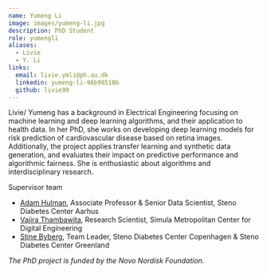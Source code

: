 ```yaml
---
name: Yumeng Li
image: images/yumeng-li.jpg
description: PhD Student
role: yumengli
aliases:
  - Livie
  - Y. Li
links:
  email: livie.ymli@ph.au.dk
  linkedin: yumeng-li-96b98518b
  github: livie99
---
```

Livie/ Yumeng has a background in Electrical Engineering focusing on machine learning and deep learning algorithms, and their application to health data. In her PhD, she works on developing deep learning models for risk prediction of cardiovascular disease based on retina images. Additionally, the project applies transfer learning and synthetic data generation, and evaluates their impact on predictive performance and algorithmic fairness. She is enthusiastic about algorithms and interdisciplinary research.

Supervisor team
- [Adam Hulman](https://hulmanlab.org/members/adam-hulman.html), Associate Professor & Senior Data Scientist, Steno Diabetes Center Aarhus
- [Vajira Thambawita](https://www.simulamet.no/people/vajira), Research Scientist, Simula Metropolitan Center for Digital Engineering
- [Stine Byberg](https://steno.gl/emner/forskning/forskere/stine?sc_lang=en), Team Leader, Steno Diabetes Center Copenhagen & Steno Diabetes Center Greenland

*The PhD project is funded by the Novo Nordisk Foundation.*
